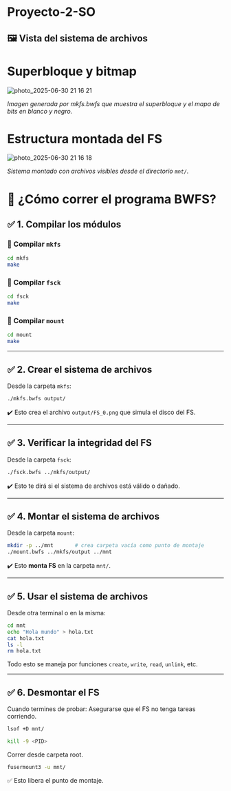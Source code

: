 # Proyecto-2-SO

## 🖼️ Vista del sistema de archivos

# Superbloque y bitmap

![photo_2025-06-30 21 16 21](https://github.com/user-attachments/assets/bd9544d8-6114-4be3-8e13-5e66a9308c69)

*Imagen generada por mkfs.bwfs que muestra el superbloque y el mapa de bits en blanco y negro.*

# Estructura montada del FS

![photo_2025-06-30 21 16 18](https://github.com/user-attachments/assets/cd927853-5910-4876-8160-c30ef2de337a)

*Sistema montado con archivos visibles desde el directorio `mnt/`.*

# 🧪 ¿Cómo correr el programa BWFS?

## ✅ 1. Compilar los módulos

### 📁 Compilar `mkfs`

```bash
cd mkfs
make
```

### 📁 Compilar `fsck`

```bash
cd fsck
make
```

### 📁 Compilar `mount`

```bash
cd mount
make
```

---

## ✅ 2. Crear el sistema de archivos

Desde la carpeta `mkfs`:

```bash
./mkfs.bwfs output/
```

✔️ Esto crea el archivo `output/FS_0.png` que simula el disco del FS.

---

## ✅ 3. Verificar la integridad del FS

Desde la carpeta `fsck`:

```bash
./fsck.bwfs ../mkfs/output/
```

✔️ Esto te dirá si el sistema de archivos está válido o dañado.

---

## ✅ 4. Montar el sistema de archivos

Desde la carpeta `mount`:

```bash
mkdir -p ../mnt       # crea carpeta vacía como punto de montaje
./mount.bwfs ../mkfs/output ../mnt
```

✔️ Esto **monta  FS** en la carpeta `mnt/`.

---

## ✅ 5. Usar el sistema de archivos

Desde otra terminal o en la misma:

```bash
cd mnt
echo "Hola mundo" > hola.txt
cat hola.txt
ls -l
rm hola.txt
```

Todo esto se maneja por funciones `create`, `write`, `read`, `unlink`, etc.

---

## ✅ 6. Desmontar el FS

Cuando termines de probar:
Asegurarse que el FS no tenga tareas corriendo. 
```bash
lsof +D mnt/
```
```bash
kill -9 <PID>
```
Correr desde carpeta root.
```bash
fusermount3 -u mnt/
```

✅ Esto libera el punto de montaje.

